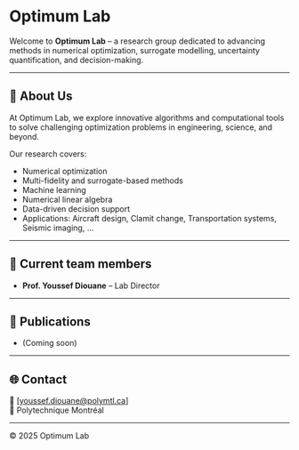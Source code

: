 # Optimum Lab  

Welcome to **Optimum Lab** – a research group dedicated to advancing methods in numerical optimization, surrogate modelling, uncertainty quantification, and decision-making.  

---

## 🔬 About Us  
At Optimum Lab, we explore innovative algorithms and computational tools to solve challenging optimization problems in engineering, science, and beyond.  

Our research covers:  

- Numerical optimization
- Multi-fidelity and surrogate-based methods  
- Machine learning
- Numerical linear algebra 
- Data-driven decision support
- Applications: Aircraft design, Clamit change, Transportation systems, Seismic imaging, ...

---

## 👥 Current team members  
- **Prof. Youssef Diouane** – Lab Director  

---

## 📄 Publications  
- (Coming soon)

---

## 🌐 Contact  
📧 [youssef.diouane@polymtl.ca]  
📍 Polytechnique Montréal  

---

© 2025 Optimum Lab
